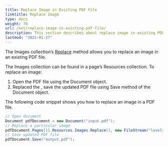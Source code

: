 ```yaml
---
title: Replace Image in Existing PDF File
linktitle: Replace Image
type: docs
weight: 70
url: /net/replace-image-in-existing-pdf-file/
description: This section describes about replace image in existing PDF file using C# library.
lastmod: "2021-01-27"
---
```


The Images collection’s [Replace](https://apireference.aspose.com/pdf/net/aspose.pdf/ximagecollection/methods/replace/index) method allows you to replace an image in an existing PDF file.

The Images collection can be found in a page’s Resources collection. To replace an image:

1. Open the PDF file using the Document object.
2. Replaced the , save the updated PDF file using Save method of the Document object.

The following code snippet shows you how to replace an image in a PDF file.

```csharp
// Open document
Document pdfDocument = new Document("input.pdf");
// Replace a particular image
pdfDocument.Pages[1].Resources.Images.Replace(1, new FileStream("lovely.jpg", FileMode.Open));
// Save updated PDF file
pdfDocument.Save("output.pdf");
```
